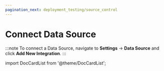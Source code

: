 ```yaml
---
pagination_next: deployment_testing/source_control
---
```


# Connect Data Source

:::note
To connect a Data Source, navigate to **Settings** &rarr; **Data Source** and click **Add New Integration**.
:::

import DocCardList from '@theme/DocCardList';

<DocCardList />
